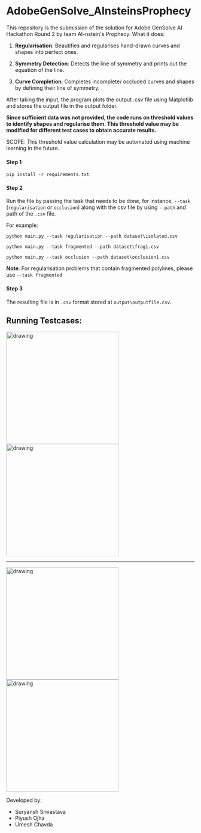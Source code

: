 
# AdobeGenSolve_AInsteinsProphecy
This repository is the submission of the solution for Adobe GenSolve AI Hackathon Round 2 by team AI-nstein's Prophecy.
What it does:

1. **Regularisation**: Beautifies and regularises hand-drawn curves and shapes into perfect ones.

2. **Symmetry Detection**: Detects the line of symmetry and prints out the equation of the line.

3. **Curve Completion**: Completes incomplete/ occluded curves and shapes by defining their line of symmetry.

After taking the input, the program plots the output .csv file using Matplotlib and stores the output file in the output folder.

**Since sufficient data was not provided, the code runs on threshold values to identify shapes and regularise them. This threshold value may be modified for different test cases to obtain accurate results.**

SCOPE: This threshold value calculation may be automated using machine learning in the future.

#### Step 1
```
pip install -r requirements.txt
```

#### Step 2
Run the file by passing the task that needs to be done, for instance, `--task` (`regularisation` or `occlusion`) along with the csv file by using `--path` and path of the `.csv` file.

For example:
```
python main.py --task regularisation --path dataset\isolated.csv
```
```
python main.py --task fragmented --path dataset\frag1.csv
```
```
python main.py --task occlusion --path dataset\occlusion1.csv
```

**Note**: For regularisation problems that contain fragmented polylines, please use `--task fragmented`

#### Step 3
The resulting file is in `.csv` format stored at `output\outputfile.csv`.

Running Testcases:
---
<img src="https://github.com/user-attachments/assets/383e7ffb-60c8-42ed-bd02-3bc31e8e1890" alt="drawing" width="300"/>
<img src="https://github.com/user-attachments/assets/0031bbf3-0dc1-49a7-a87a-f82a5e08596e" alt="drawing" width="300"/>

---
<img src="https://github.com/user-attachments/assets/8c18771a-6b7d-4695-bd65-1b0b9efc3b7b" alt="drawing" width="300"/>
<img src="https://github.com/user-attachments/assets/5e1e8c6e-99f5-42c0-8949-e5960f16cfe3" alt="drawing" width="300"/>







Developed by:
- Suryansh Srivastava
- Piyush Ojha
- Umesh Chavda


